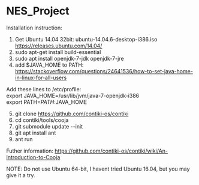 # NES_Project

Installation instruction:

1. Get Ubuntu 14.04 32bit: ubuntu-14.04.6-desktop-i386.iso 
https://releases.ubuntu.com/14.04/
2. sudo apt-get install build-essential
3. sudo apt install openjdk-7-jdk openjdk-7-jre
4. add $JAVA_HOME to PATH: https://stackoverflow.com/questions/24641536/how-to-set-java-home-in-linux-for-all-users

Add these lines to /etc/profile: \
export JAVA_HOME=/usr/lib/jvm/java-7-openjdk-i386 \
export PATH=$PATH:$JAVA_HOME

5. git clone https://github.com/contiki-os/contiki
6. cd contiki/tools/cooja
7. git submodule update --init
8. git apt install ant
9. ant run

Futher information: https://github.com/contiki-os/contiki/wiki/An-Introduction-to-Cooja

NOTE: Do not use Ubuntu 64-bit, I havent tried Ubuntu 16.04, but you may give it a try.
